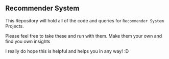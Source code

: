 ## Recommender System 

This Repository will hold all of the code and queries for `Recommender System` Projects.

Please feel free to take these and run with them. Make them your own and find you own insights

I really do hope this is helpful and helps you in any way! :D
